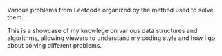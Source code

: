 Various problems from Leetcode organized by the method used to solve them.

This is a showcase of my knowlege on various data structures and algorithms, allowing viewers to understand my coding style and how I go about solving different problems.
